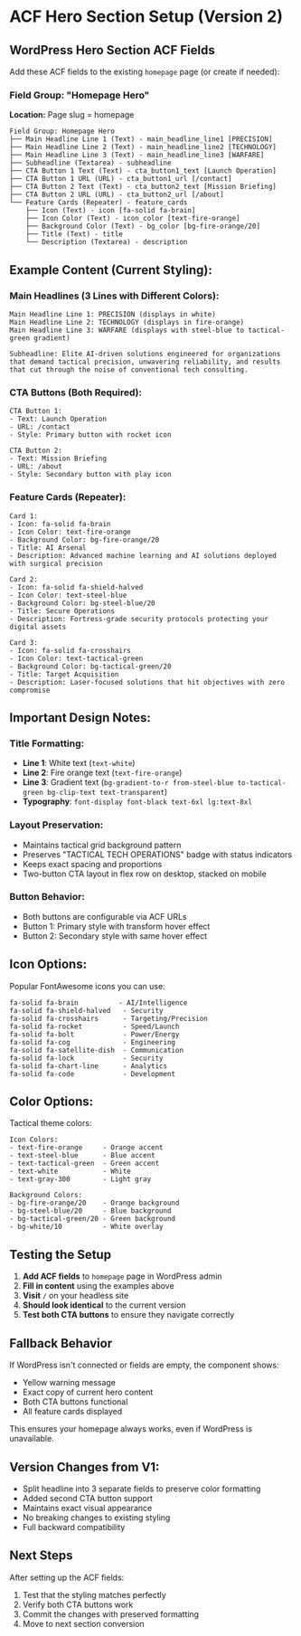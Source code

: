 # ACF Hero Section Setup (Version 2)

## WordPress Hero Section ACF Fields

Add these ACF fields to the existing `homepage` page (or create if needed):

### Field Group: "Homepage Hero"
**Location:** Page slug = homepage

```
Field Group: Homepage Hero
├── Main Headline Line 1 (Text) - main_headline_line1 [PRECISION]
├── Main Headline Line 2 (Text) - main_headline_line2 [TECHNOLOGY]  
├── Main Headline Line 3 (Text) - main_headline_line3 [WARFARE]
├── Subheadline (Textarea) - subheadline
├── CTA Button 1 Text (Text) - cta_button1_text [Launch Operation]
├── CTA Button 1 URL (URL) - cta_button1_url [/contact]
├── CTA Button 2 Text (Text) - cta_button2_text [Mission Briefing]
├── CTA Button 2 URL (URL) - cta_button2_url [/about]
└── Feature Cards (Repeater) - feature_cards
    ├── Icon (Text) - icon [fa-solid fa-brain]
    ├── Icon Color (Text) - icon_color [text-fire-orange]
    ├── Background Color (Text) - bg_color [bg-fire-orange/20]  
    ├── Title (Text) - title
    └── Description (Textarea) - description
```

## Example Content (Current Styling):

### Main Headlines (3 Lines with Different Colors):
```
Main Headline Line 1: PRECISION (displays in white)
Main Headline Line 2: TECHNOLOGY (displays in fire-orange)
Main Headline Line 3: WARFARE (displays with steel-blue to tactical-green gradient)

Subheadline: Elite AI-driven solutions engineered for organizations that demand tactical precision, unwavering reliability, and results that cut through the noise of conventional tech consulting.
```

### CTA Buttons (Both Required):
```
CTA Button 1:
- Text: Launch Operation
- URL: /contact
- Style: Primary button with rocket icon

CTA Button 2:
- Text: Mission Briefing  
- URL: /about
- Style: Secondary button with play icon
```

### Feature Cards (Repeater):
```
Card 1:
- Icon: fa-solid fa-brain
- Icon Color: text-fire-orange
- Background Color: bg-fire-orange/20
- Title: AI Arsenal
- Description: Advanced machine learning and AI solutions deployed with surgical precision

Card 2:
- Icon: fa-solid fa-shield-halved
- Icon Color: text-steel-blue
- Background Color: bg-steel-blue/20
- Title: Secure Operations
- Description: Fortress-grade security protocols protecting your digital assets

Card 3:
- Icon: fa-solid fa-crosshairs
- Icon Color: text-tactical-green
- Background Color: bg-tactical-green/20
- Title: Target Acquisition
- Description: Laser-focused solutions that hit objectives with zero compromise
```

## Important Design Notes:

### Title Formatting:
- **Line 1**: White text (`text-white`)
- **Line 2**: Fire orange text (`text-fire-orange`) 
- **Line 3**: Gradient text (`bg-gradient-to-r from-steel-blue to-tactical-green bg-clip-text text-transparent`)
- **Typography**: `font-display font-black text-6xl lg:text-8xl`

### Layout Preservation:
- Maintains tactical grid background pattern
- Preserves "TACTICAL TECH OPERATIONS" badge with status indicators
- Keeps exact spacing and proportions
- Two-button CTA layout in flex row on desktop, stacked on mobile

### Button Behavior:
- Both buttons are configurable via ACF URLs
- Button 1: Primary style with transform hover effect
- Button 2: Secondary style with same hover effect

## Icon Options:
Popular FontAwesome icons you can use:
```
fa-solid fa-brain          - AI/Intelligence
fa-solid fa-shield-halved   - Security
fa-solid fa-crosshairs      - Targeting/Precision
fa-solid fa-rocket          - Speed/Launch
fa-solid fa-bolt            - Power/Energy
fa-solid fa-cog             - Engineering
fa-solid fa-satellite-dish  - Communication
fa-solid fa-lock            - Security
fa-solid fa-chart-line      - Analytics
fa-solid fa-code            - Development
```

## Color Options:
Tactical theme colors:
```
Icon Colors:
- text-fire-orange     - Orange accent
- text-steel-blue      - Blue accent  
- text-tactical-green  - Green accent
- text-white           - White
- text-gray-300        - Light gray

Background Colors:
- bg-fire-orange/20    - Orange background
- bg-steel-blue/20     - Blue background
- bg-tactical-green/20 - Green background
- bg-white/10          - White overlay
```

## Testing the Setup

1. **Add ACF fields** to `homepage` page in WordPress admin
2. **Fill in content** using the examples above
3. **Visit** `/` on your headless site
4. **Should look identical** to the current version
5. **Test both CTA buttons** to ensure they navigate correctly

## Fallback Behavior

If WordPress isn't connected or fields are empty, the component shows:
- Yellow warning message
- Exact copy of current hero content
- Both CTA buttons functional
- All feature cards displayed

This ensures your homepage always works, even if WordPress is unavailable.

## Version Changes from V1:
- Split headline into 3 separate fields to preserve color formatting
- Added second CTA button support
- Maintains exact visual appearance
- No breaking changes to existing styling
- Full backward compatibility

## Next Steps

After setting up the ACF fields:
1. Test that the styling matches perfectly
2. Verify both CTA buttons work
3. Commit the changes with preserved formatting
4. Move to next section conversion